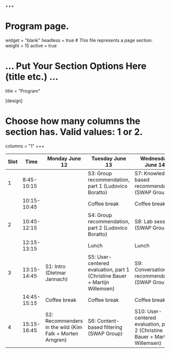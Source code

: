 +++
# Program page.
widget = "blank"
headless = true  # This file represents a page section.
weight = 15
active = true 

# ... Put Your Section Options Here (title etc.) ...
title = "Program"

[design]
  # Choose how many columns the section has. Valid values: 1 or 2.
  columns = "1"
+++

| Slot | Time        | Monday June 12                                           | Tuesday June 13                                                            | Wednesday June 14                                                           | Thursday June 15                                       | Friday June 16                                      |
|------|-------------|----------------------------------------------------------|----------------------------------------------------------------------------|-----------------------------------------------------------------------------|--------------------------------------------------------|-----------------------------------------------------|
| 1    | 8:45-10:15  |                                                          | S3: Group recommendation, part 1 (Ludovico Boratto)                        | S7: Knowledge-based recommendation (SWAP Group)                             | S11: Media recommendation (Özlem Özgöbek + Daan Odijk) | S15: Job recommendation (David Graus + Mesut Kaya)  |
|      | 10:15-10:45 |                                                          | Coffee break                                                               | Coffee break                                                                | Coffee break                                           | Coffee break                                        |
| 2    | 10:45-12:15 |                                                          | S4: Group recommendation, part 2 (Ludovico Boratto)                        | S8: Lab session (SWAP Group)                                                | S12: Experimental practice (Lien Michiels)             | S16: E-commerce (Humberto Corona)                   |
|      | 12:15-13:15 |                                                          | Lunch                                                                      | Lunch                                                                       | Lunch                                                  | Lunch                                               |
| 3    | 13:15-14:45 | S1: Intro (Dietmar Jannach)                              | S5: User-centered evaluation, part 1 (Christine Bauer + Martijn Willemsen) | S9: Conversational recommendation (SWAP Group)                              | S13: Fairness (Christine Bauer)                        | S17: Multi-stakeholder recommendation (Robin Burke) |
|      | 14:45-15:15 | Coffee break                                             | Coffee break                                                               | Coffee break                                                                | Coffee break                                           | Coffee break                                        |
| 4    | 15:15-16:45 | S2: Recommenders in the wild (Kim Falk + Morten Arngren) | S6: Content-based filtering (SWAP Group)                                   | S10: User-centered evaluation, part 2 (Christine Bauer + Martijn Willemsen) | S14: Explainability (Leandro Balby Marinho)            | S18: Closing (Robin Burke)                          |